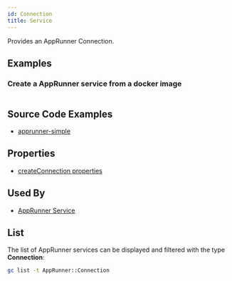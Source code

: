 ```yaml
---
id: Connection
title: Service
---
```


Provides an AppRunner Connection.

## Examples

### Create a AppRunner service from a docker image

```js

```

## Source Code Examples

- [apprunner-simple](https://github.com/grucloud/grucloud/blob/main/examples/aws/AppRunner/apprunner-simple/resources.js)

## Properties

- [createConnection properties](https://docs.aws.amazon.com/AWSJavaScriptSDK/latest/AWS/AppRunner.html#createConnection-property)

## Used By

- [AppRunner Service](./Connection.md)

## List

The list of AppRunner services can be displayed and filtered with the type **Connection**:

```sh
gc list -t AppRunner::Connection
```

```txt

```
